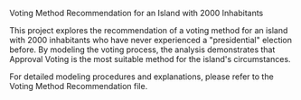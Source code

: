 Voting Method Recommendation for an Island with 2000 Inhabitants

This project explores the recommendation of a voting method for an island with 2000 inhabitants who have never experienced a "presidential" election before. By modeling the voting process, the analysis demonstrates that Approval Voting is the most suitable method for the island's circumstances.

For detailed modeling procedures and explanations, please refer to the Voting Method Recommendation file.
